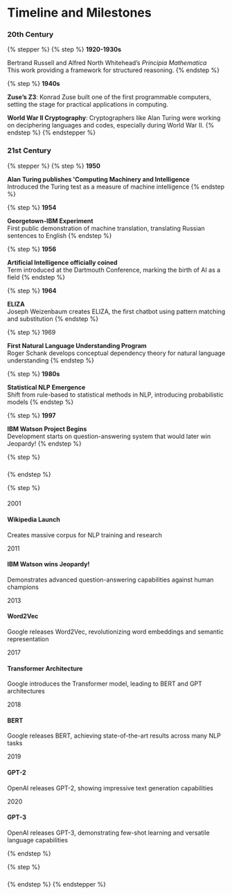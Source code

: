 # Timeline and Milestones

### 20th Century

{% stepper %}
{% step %}
**1920-1930s**

Bertrand Russell and Alfred North Whitehead’s _Principia Mathematica_\
This work providing a framework for structured reasoning.
{% endstep %}

{% step %}
**1940s**

**Zuse’s Z3**: Konrad Zuse built one of the first programmable computers, setting the stage for practical applications in computing.

**World War II Cryptography**: Cryptographers like Alan Turing were working on deciphering languages and codes, especially during World War II.&#x20;
{% endstep %}
{% endstepper %}



### 21st Century

{% stepper %}
{% step %}
**1950**

**Alan Turing publishes 'Computing Machinery and Intelligence**\
Introduced the Turing test as a measure of machine intelligence
{% endstep %}

{% step %}
**1954**

**Georgetown-IBM Experiment**\
First public demonstration of machine translation, translating Russian sentences to English
{% endstep %}

{% step %}
**1956**

**Artificial Intelligence officially coined**\
Term introduced at the Dartmouth Conference, marking the birth of AI as a field
{% endstep %}

{% step %}
**1964**

**ELIZA**\
Joseph Weizenbaum creates ELIZA, the first chatbot using pattern matching and substitution
{% endstep %}

{% step %}
1969&#x20;

**First Natural Language Understanding Program**\
Roger Schank develops conceptual dependency theory for natural language understanding
{% endstep %}

{% step %}
**1980s**

**Statistical NLP Emergence**\
Shift from rule-based to statistical methods in NLP, introducing probabilistic models
{% endstep %}

{% step %}
**1997**

**IBM Watson Project Begins**\
Development starts on question-answering system that would later win Jeopardy!
{% endstep %}

{% step %}
###


{% endstep %}

{% step %}


####





####





####



2001

#### Wikipedia Launch

Creates massive corpus for NLP training and research

2011

#### IBM Watson wins Jeopardy!

Demonstrates advanced question-answering capabilities against human champions

2013

#### Word2Vec

Google releases Word2Vec, revolutionizing word embeddings and semantic representation

2017

#### Transformer Architecture

Google introduces the Transformer model, leading to BERT and GPT architectures

2018

#### BERT

Google releases BERT, achieving state-of-the-art results across many NLP tasks

2019

#### GPT-2

OpenAI releases GPT-2, showing impressive text generation capabilities

2020

#### GPT-3

OpenAI releases GPT-3, demonstrating few-shot learning and versatile language capabilities


{% endstep %}

{% step %}
###


{% endstep %}
{% endstepper %}


